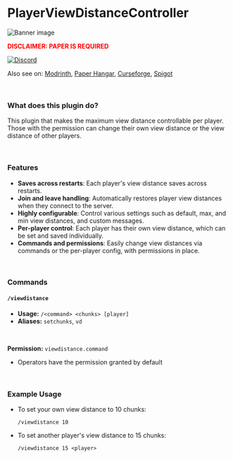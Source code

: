 # PlayerViewDistanceController  
![Banner image](https://i.ibb.co/hdNnMNG/Banner.png)
**<p style="color:red">DISCLAIMER: PAPER IS REQUIRED</p>**

<a href="https://discord.gg/akbd8EPSgr">![Discord](https://img.shields.io/discord/1254765564790837288?style=for-the-badge&logo=discord&label=Discord)</a>

Also see on: <a href="https://modrinth.com/plugin/player-view-distance-controller">Modrinth</a>,    <a href="https://hangar.papermc.io/Wyzebb/PlayerViewDistanceController">Paper Hangar</a>,    <a href="https://www.curseforge.com/minecraft/bukkit-plugins/player-view-distance-controller">Curseforge</a>,    <a href="https://www.spigotmc.org/resources/player-view-distance-controller.117627/">Spigot</a>


<br/>

### **What does this plugin do?**
This plugin that makes the maximum view distance controllable per player. Those with the permission can change their own view distance or the view distance of other players.

<br/>

### **Features**
- **Saves across restarts**: Each player's view distance saves across restarts.
- **Join and leave handling**: Automatically restores player view distances when they connect to the server.
- **Highly configurable**: Control various settings such as default, max, and min view distances, and custom messages.
- **Per-player control**: Each player has their own view distance, which can be set and saved individually.
- **Commands and permissions**: Easily change view distances via commands or the per-player config, with permissions in place.

<br/>

### **Commands**
####  `/viewdistance`
- **Usage:** `/<command> <chunks> [player]`
- **Aliases:** `setchunks`, `vd`

<br/>

**Permission:** `viewdistance.command`
- Operators have the permission granted by default

<br/>

### **Example Usage**
- To set your own view distance to 10 chunks:
  ```
  /viewdistance 10
  ```
- To set another player's view distance to 15 chunks:
  ```
  /viewdistance 15 <player>
  ```

